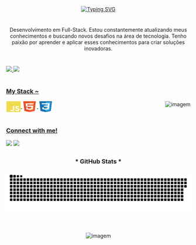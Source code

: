 <div align="center">
  <a href="https://git.io/typing-svg">
    <img src="https://readme-typing-svg.demolab.com?font=Fira+Code&weight=500&size=22&pause=1000&color=&center=true&vCenter=true&random=false&width=524&lines=%E2%8A%B9+Welcome+to+my+profile!+%CB%99%E1%B5%95%CB%99+%E2%8A%B9+" alt="Typing SVG">
  </a>
</div>

#

<p align="center">Desenvolvimento em Full-Stack.
Estou constantemente atualizando meus conhecimentos e buscando novos desafios na área de tecnologia. Tenho paixão por aprender e aplicar esses conhecimentos para criar soluções inovadoras.
  
#

<div>
   <a href="https://github.com/Jufariass">
   <img height="180em" src="https://github-readme-stats.vercel.app/api?username=Jufariass&show_icons=true&theme=onedark&include_all_commits=true&count_private=true"/>
   <img height="180em" src="https://github-readme-stats.vercel.app/api/top-langs/?username=Jufariass&layout=compact&langs_count=6&theme=dracula"/>
</div>
    
<div style="display: inline_block"><br>

 <h3 align="left">My Stack ~</h3>
  <img align="center" alt="Js" height="30" width="40" src="https://raw.githubusercontent.com/devicons/devicon/master/icons/javascript/javascript-plain.svg">
  <img align="center" alt="HTML" height="30" width="40" src="https://raw.githubusercontent.com/devicons/devicon/master/icons/html5/html5-original.svg">
  <img align="center" alt="CSS" height="30" width="40" src="https://raw.githubusercontent.com/devicons/devicon/master/icons/css3/css3-original.svg">
  <img align="right" alt= "imagem" height="150" src="https://cdn.discordapp.com/attachments/1272681613443993613/1273004148299792467/225813708-98b745f2-7d22-48cf-9150-083f1b00d6c9.gif?ex=66bd0900&is=66bbb780&hm=8d1485920ed6fac56197c284d065faa7dca16980abf5d6d4fe46a3f6e8e0e7b5&/hi.gif">
</div>
 
<br>
 
### 
 
<div> 

<h3 align="left">Connect with me! </h3>

  <div> 

  <a href = "mailto: juliaaraujofarias@gmail.com "><img src="https://img.shields.io/badge/-Gmail-%23333?style=for-the-badge&logo=gmail&logoColor=white" target="_blank"></a>
  <a href="https://www.linkedin.com/in/julia-araújo-6b0365146" target="_blank"><img src="https://img.shields.io/badge/-LinkedIn-%230077B5?style=for-the-badge&logo=linkedin&logoColor=white" target="_blank"></a>
</div> 

##

<div style="text-align: center;" align="center">
  <h3>* GitHub Stats *</h3>

<picture align="center">
  <source media="(prefers-color-scheme: dark)" srcset="https://raw.githubusercontent.com/Jufariass/Jufariass/output/github-contribution-grid-snake-dark.svg">
  <source media="(prefers-color-scheme: light)" srcset="https://raw.githubusercontent.com/Jufariass/Jufariass/output/github-contribution-grid-snake-dark.svg">
  <img align="center" alt="github contribution grid snake animation" src="https://raw.githubusercontent.com/Jufariass/Jufariass/output/github-contribution-grid-snake.svg">
</picture>
<br><br>

#
<div>
<img align="center" alt="imagem"  src="https://cdn.discordapp.com/attachments/1272681613443993613/1273041130371682304/226127913-88de86d3-8437-45b9-a3b6-e746b47f655a.gif?ex=66bd2b71&is=66bbd9f1&hm=05057f4e3cf6e096ebfb385e3b4bf35d682e38354165dadb0baffda465e62f42&">
</div>

#

